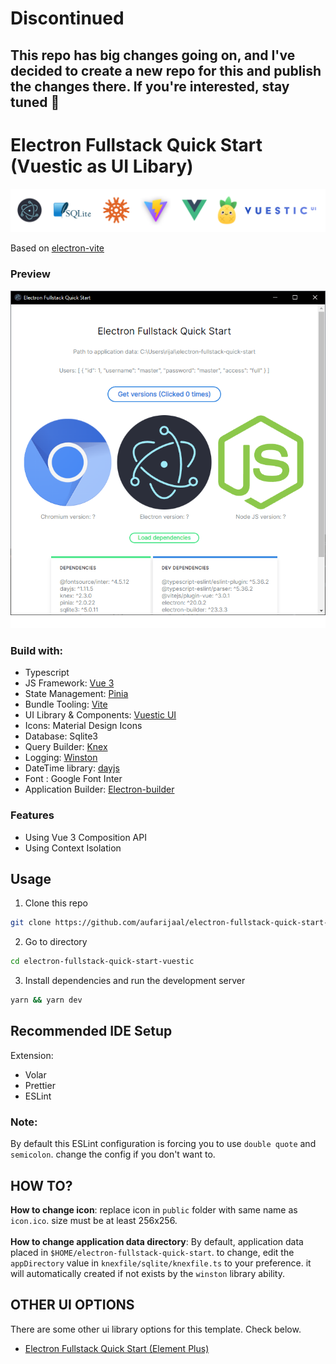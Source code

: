 # Discontinued
## This repo has big changes going on, and I've decided to create a new repo for this and publish the changes there. If you're interested, stay tuned 🙂

# Electron Fullstack Quick Start (Vuestic as UI Libary)

<img src="public/banner.png"/>

Based on [electron-vite](https://github.com/electron-vite/electron-vite-vue)

### Preview
<img src="public/electron-fullstack-quick-start-vuestic-demo.png"/>

### Build with:
- Typescript
- JS Framework: [Vue 3](https://github.com/vuejs/vue)
- State Management: [Pinia](https://github.com/vuejs/pinia)
- Bundle Tooling: [Vite](https://github.com/vitejs/vite)
- UI Library & Components: [Vuestic UI](https://github.com/epicmaxco/vuestic-ui)
- Icons: Material Design Icons
- Database: Sqlite3
- Query Builder: [Knex](https://github.com/knex/knex)
- Logging: [Winston](https://github.com/winstonjs/winston)
- DateTime library: [dayjs](https://github.com/iamkun/dayjs)
- Font : Google Font Inter
- Application Builder: [Electron-builder](https://github.com/electron-userland/electron-builder)
### Features
- Using Vue 3 Composition API
- Using Context Isolation

## Usage
1. Clone this repo
```bash
git clone https://github.com/aufarijaal/electron-fullstack-quick-start-vuestic
```
2. Go to directory
```bash
cd electron-fullstack-quick-start-vuestic
```
3. Install dependencies and run the development server
```bash
yarn && yarn dev
```
## Recommended IDE Setup
Extension:
- Volar
- Prettier
- ESLint

### Note:
By default this ESLint configuration is forcing you to use `double quote` and `semicolon`. change the config if you don't want to.

## HOW TO?

**How to change icon**: replace icon in `public` folder with same name as `icon.ico`. size must be at least 256x256.
<br/>
<br/>
**How to change application data directory**: By default, application data placed in `$HOME/electron-fullstack-quick-start`. to change, edit the `appDirectory` value in `knexfile/sqlite/knexfile.ts` to your preference. it will automatically created if not exists by the `winston` library ability.

## OTHER UI OPTIONS
There are some other ui library options for this template. Check below.
- [Electron Fullstack Quick Start (Element Plus)](https://github.com/aufarijaal/electron-fullstack-quick-start)
